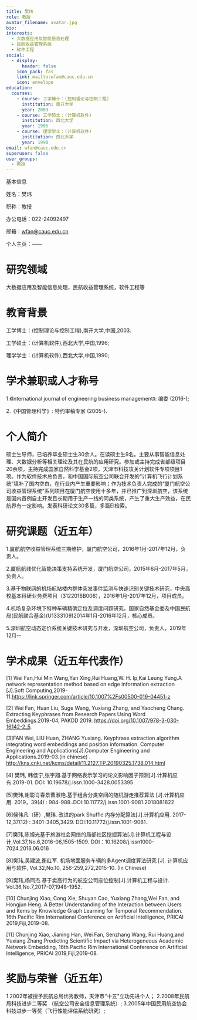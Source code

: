 ```yaml
---
title: 樊玮
role: 教授
avatar_filename: avatar.jpg
bio: 
interests:
  - 大数据应用及智能信息处理
  - 民航收益管理系统
  - 软件工程
social:
  - display:
      header: false
    icon_pack: fas
    link: mailto:wfan@cauc.edu.cn
    icon: envelope
education:
  courses:
    - course: 工学博士：(控制理论与控制工程)
      institution: 南开大学
      year: 2003
    - course: 工学硕士：(计算机软件)
      institution: 西北大学
      year: 1996
    - course: 理学学士：(计算机软件)
      institution: 西北大学
      year: 1990
email: wfan@cauc.edu.cn
superuser: false
user_groups:
  - 教授
---
```

基本信息

姓名：樊玮

职称：教授

办公电话：022-24092497

邮箱：wfan@cauc.edu.cn

个人主页：——


# 研究领域

大数据应用及智能信息处理，民航收益管理系统，软件工程等


# 教育背景

工学博士：(控制理论与控制工程),南开大学,中国,2003.

工学硕士：(计算机软件),西北大学,中国,1996;

理学学士：(计算机软件),西北大学,中国,1990;


# 学术兼职或人才称号

1.《International journal of engineering business management》: 编委 (2016-);

2.《中国管理科学》: 特约审稿专家 (2005-).


# 个人简介

硕士生导师，已培养毕业硕士生30余人。在读硕士生9名。主要从事智能信息处理、大数据分析等相关理论及其在民航的应用研究。参加或主持完成省部级项目20余项，主持完成国家自然科学基金2项，天津市科技攻关计划软件专项项目1项。作为软件技术总负责，和中国国际航空公司联合开发的“计算机飞行计划系统”填补了国内空白，在行业内产生重要影响；作为技术负责人完成的“厦门航空公司收益管理系统”系列项目在厦门航空使用十多年，并已推广到深圳航空，该系统是国内首例自主开发且长期用于生产一线的同类系统，产生了重大生产效益，在民航界有一定影响。发表科研论文30多篇，多篇EI检索。

# 研究课题（近五年）

1.厦航航空收益管理系统三期维护，厦门航空公司，2016年1月-2017年12月，负责人。

2.厦航航线优化智能决策支持系统开发，厦门航空公司，2015年6月-2017年5月，负责人。

3.基于物联网的机场航站楼内群体突发事件监测与快速识别关键技术研究，中央高校基本科研业务费项目（3122016B006），2016年1月-2017年12月，项目成员。

4.机场复杂环境下特种车辆精确定位及调度问题研究，国家自然基金委及中国民航局(民航联合基金)(U1333109)2014年1月-2016年12月，核心成员。

5.深圳航空动态定价系统关键技术研究与开发，深圳航空公司，负责人，2019年12月--


# 学术成果（近五年代表作）

[1] Wei Fan,Hui Min Wang,Yan Xing,Rui Huang,W. H. Ip,Kai Leung Yung.A network representation method based on edge information extraction [J].Soft Computing,2019-11.https://link.springer.com/article/10.1007%2Fs00500-019-04451-z


[2] Wei Fan, Huan Liu, Suge Wang, Yuxiang Zhang, and Yaocheng Chang. Extracting Keyphrases from Research Papers Using Word Embeddings.2019-04, PAKDD 2019.
https://doi.org/10.1007/978-3-030-16142-2_5.


[3]FAN Wei, LIU Huan, ZHANG Yuxiang. Keyphrase extraction algorithm integrating word embeddings and position information. Computer Engineering and Applications[J].Computer Engineering and Applications.2019-03.(in chinese) .
http://kns.cnki.net/kcms/detail/11.2127.TP.20190325.1738.014.html


[4] 樊玮, 韩佳宁,张宇翔.基于网络表示学习的论文影响因子预测[J].计算机应有.2019-01. DOI: 10.19678/j.issn.1000-3428.0053395


[5]樊玮,谢聪肖春景曹淑艳.基于组合分类空间的随机游走推荐算法 [J].计算机应用. 2019，39(4) : 984-988..DOI:10.11772/j.issn.1001-9081.2018081822


[6]候伟凡（研）,樊玮. 改进的park Shuffle 内存分配算法[J].计算机应用. 2017-12,37(12) : 3401-3405,3429. DOI:10.11772/j.issn.1001-9081．


[7]樊玮,陈旭光基于旅游社会网络的局部社区挖掘算法[J].计算机工程与设计,Vol.37,No.6,2016-06,1505-1509.
DOI：10.16208/j.issn1000-7024.2016.06.016


[8]樊玮,吴建波,衡红军. 机场地面服务车辆的多Agent调度算法研究 [J]. 计算机应用与软件, Vol.32,No.10, 256-259,272,2015-10. (In Chinese)


[9]樊玮,杨同杰.基于卖高行为的航空公司座位控制[J].计算机工程与设计. Vol.36,No.7,2017-07,1948-1952.


[10] Chunjing Xiao, Cong Xie, Shuyan Cao, Yuxiang Zhang,Wei Fan, and Hongjun Heng. A Better Understanding of the Interaction between Users and Items by Knowledge Graph Learning for Temporal Recommendation. 16th Pacific Rim International Conference on Artificial Intelligence, PRICAI 2019,Fiji,2019-08.


[11] Chunjing Xiao, Jianing Han, Wei Fan, Senzhang Wang, Rui Huang,and Yuxiang Zhang.Predicting Scientific Impact via Heterogeneous Academic Network Embedding, 16th Pacific Rim International Conference on Artificial Intelligence, PRICAI 2019,Fiji,2019-08.


# 奖励与荣誉（近五年）

1.2002年被授予民航总局优秀教师，天津市“十五”立功先进个人；
2.2008年民航局科技进步二等奖 （航空公司安全信息管理系统）;
3.2005年中国民用航空协会科技进步一等奖（飞行性能评估系统研究）;